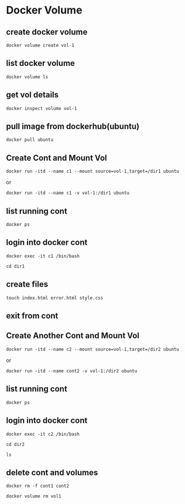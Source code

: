 
# Docker Volume

## create docker volume
````
docker volume create vol-1
````

## list docker volume 
````
docker volume ls
````
## get vol details
````
docker inspect volume vol-1
````


## pull image from dockerhub(ubuntu)
````
docker pull ubuntu
````
## Create Cont and Mount Vol
````
docker run -itd --name c1 --mount source=vol-1,target=/dir1 ubuntu
````
or

````
docker run -itd --name c1 -v vol-1:/dir1 ubuntu
````
## list running cont
````
docker ps
````
## login into docker cont
````
docker exec -it c1 /bin/bash
````
````
cd dir1
````
## create files
````
touch index.html error.html style.css
````
## exit from cont

## Create Another Cont and Mount Vol
````
docker run -itd --name c2 --mount source=vol-1,target=/dir2 ubuntu
````
or 
````
docker run -itd --name cont2 -v vol-1:/dir2 ubuntu
````
## list running cont
````
docker ps
````
## login into docker cont
````
docker exec -it c2 /bin/bash
````
````
cd dir2
````
````
ls
````
## delete cont and volumes

````
docker rm -f cont1 cont2
````

````
docker volume rm vol1
````

